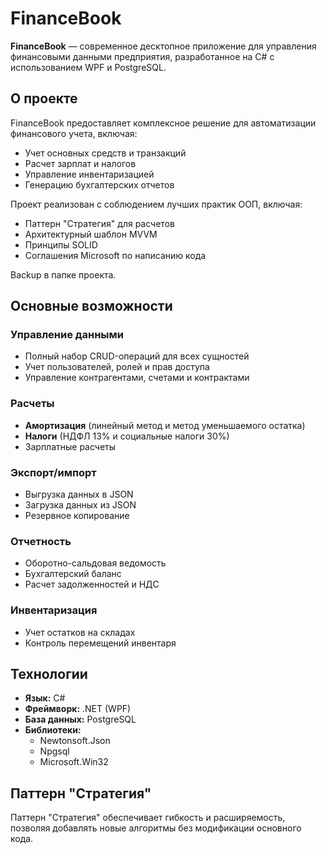 # FinanceBook

**FinanceBook** — современное десктопное приложение для управления финансовыми данными предприятия, разработанное на C# с использованием WPF и PostgreSQL.

## О проекте

FinanceBook предоставляет комплексное решение для автоматизации финансового учета, включая:
- Учет основных средств и транзакций
- Расчет зарплат и налогов
- Управление инвентаризацией
- Генерацию бухгалтерских отчетов

Проект реализован с соблюдением лучших практик ООП, включая:
- Паттерн "Стратегия" для расчетов
- Архитектурный шаблон MVVM
- Принципы SOLID
- Соглашения Microsoft по написанию кода

Backup в папке проекта.
## Основные возможности

### Управление данными
- Полный набор CRUD-операций для всех сущностей
- Учет пользователей, ролей и прав доступа
- Управление контрагентами, счетами и контрактами

### Расчеты
- **Амортизация** (линейный метод и метод уменьшаемого остатка)
- **Налоги** (НДФЛ 13% и социальные налоги 30%)
- Зарплатные расчеты

### Экспорт/импорт
- Выгрузка данных в JSON
- Загрузка данных из JSON
- Резервное копирование

### Отчетность
- Оборотно-сальдовая ведомость
- Бухгалтерский баланс
- Расчет задолженностей и НДС

### Инвентаризация
- Учет остатков на складах
- Контроль перемещений инвентаря

## Технологии

- **Язык:** C#
- **Фреймворк:** .NET (WPF)
- **База данных:** PostgreSQL
- **Библиотеки:**
  - Newtonsoft.Json
  - Npgsql
  - Microsoft.Win32

## Паттерн "Стратегия"
Паттерн "Стратегия" обеспечивает гибкость и расширяемость, позволяя добавлять новые алгоритмы без модификации основного кода.
